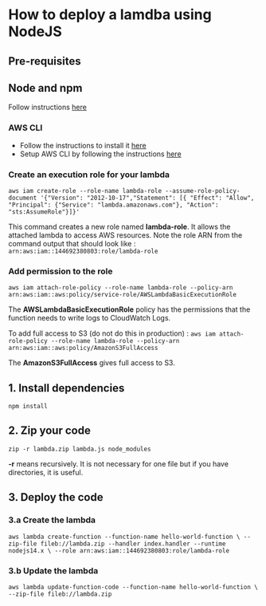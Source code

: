 # How to deploy a lamdba using NodeJS

## Pre-requisites

## Node and npm
Follow instructions [here](https://nodejs.org/en/download/)

### AWS CLI
- Follow the instructions to install it [here](https://docs.aws.amazon.com/cli/latest/userguide/getting-started-install.html#cliv2-linux-install)
- Setup AWS CLI by following the instructions [here](https://docs.aws.amazon.com/cli/latest/userguide/cli-configure-quickstart.html)

### Create an execution role for your lambda
`aws iam create-role --role-name lambda-role --assume-role-policy-document '{"Version": "2012-10-17","Statement": [{ "Effect": "Allow", "Principal": {"Service": "lambda.amazonaws.com"}, "Action": "sts:AssumeRole"}]}'`

This command creates a new role named **lambda-role**. It allows the attached lambda to access AWS resources.
Note the role ARN from the command output that should look like : `arn:aws:iam::144692380803:role/lambda-role`

### Add permission to the role
`aws iam attach-role-policy --role-name lambda-role --policy-arn arn:aws:iam::aws:policy/service-role/AWSLambdaBasicExecutionRole`

The **AWSLambdaBasicExecutionRole** policy has the permissions that the function needs to write logs to CloudWatch Logs.

To add full access to S3 (do not do this in production) : `aws iam attach-role-policy --role-name lambda-role --policy-arn arn:aws:iam::aws:policy/AmazonS3FullAccess`

The **AmazonS3FullAccess** gives full access to S3.

## 1. Install dependencies
`npm install`

## 2. Zip your code
`zip -r lambda.zip lambda.js node_modules`

**-r** means recursively. It is not necessary for one file but if you have directories, it is useful.

## 3. Deploy the code

### 3.a Create the lambda
`aws lambda create-function --function-name hello-world-function \
--zip-file fileb://lambda.zip --handler index.handler --runtime nodejs14.x \
--role arn:aws:iam::144692380803:role/lambda-role`

### 3.b Update the lambda
`aws lambda update-function-code --function-name hello-world-function \
--zip-file fileb://lambda.zip`
